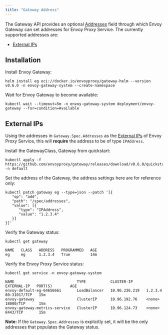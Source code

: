 ```yaml
---
title: "Gateway Address"
---
```


The Gateway API provides an optional [Addresses][] field through which Envoy Gateway can set addresses for Envoy Proxy Service. The currently supported addresses are:

- [External IPs](#External-IPs)

## Installation

Install Envoy Gateway:

```shell
helm install eg oci://docker.io/envoyproxy/gateway-helm --version v0.6.0 -n envoy-gateway-system --create-namespace
```

Wait for Envoy Gateway to become available:

```shell
kubectl wait --timeout=5m -n envoy-gateway-system deployment/envoy-gateway --for=condition=Available
```

## External IPs

Using the addresses in `Gateway.Spec.Addresses` as the [External IPs][] of Envoy Proxy Service, this will __require__ the address to be of type `IPAddress`.

Install the GatewayClass, Gateway from quickstart:

```shell
kubectl apply -f https://github.com/envoyproxy/gateway/releases/download/v0.6.0/quickstart.yaml -n default
```

Set the address of the Gateway, the address settings here are for reference only:

```shell
kubectl patch gateway eg --type=json --patch '[{
   "op": "add",
   "path": "/spec/addresses",
   "value": [{
      "type": "IPAddress",
      "value": "1.2.3.4"
   }]
}]'
```

Verify the Gateway status:

```shell
kubectl get gateway

NAME   CLASS   ADDRESS   PROGRAMMED   AGE
eg     eg      1.2.3.4   True         14m
```

Verify the Envoy Proxy Service status:

```shell
kubectl get service -n envoy-gateway-system

NAME                            TYPE           CLUSTER-IP      EXTERNAL-IP   PORT(S)        AGE
envoy-default-eg-64656661       LoadBalancer   10.96.236.219   1.2.3.4       80:31017/TCP   15m
envoy-gateway                   ClusterIP      10.96.192.76    <none>        18000/TCP      15m
envoy-gateway-metrics-service   ClusterIP      10.96.124.73    <none>        8443/TCP       15m
```

__Note:__ If the `Gateway.Spec.Addresses` is explicitly set, it will be the only addresses that populates the Gateway status.

[Addresses]: https://gateway-api.sigs.k8s.io/references/spec/#gateway.networking.k8s.io/v1beta1.GatewayAddress
[External IPs]: https://kubernetes.io/docs/concepts/services-networking/service/#external-ips
